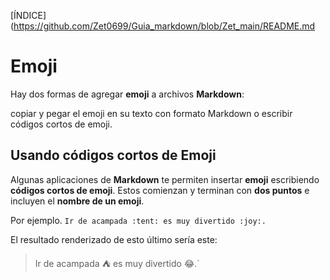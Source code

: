 [ÍNDICE](https://github.com/Zet0699/Guia_markdown/blob/Zet_main/README.md


# **Emoji**

Hay dos formas de agregar **emoji** a archivos **Markdown**: 

copiar y pegar el emoji en su texto con formato Markdown 
o 
escribir códigos cortos de emoji.


## **Usando códigos cortos de Emoji**

Algunas aplicaciones de **Markdown** te permiten insertar **emoji** escribiendo **códigos cortos de emoji**. 
Estos comienzan y terminan con **dos puntos** e incluyen el **nombre de un emoji**.

Por ejemplo.
`Ir de acampada :tent: es muy divertido :joy:.`

El resultado renderizado de esto último sería este:
> Ir de acampada :tent: es muy divertido :joy:.`
